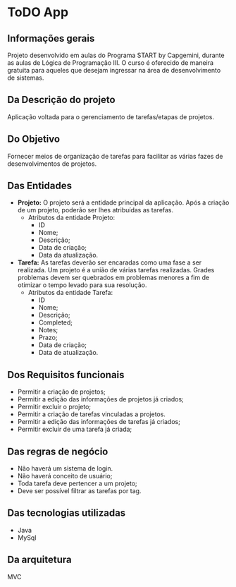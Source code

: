 # ToDO App

## Informações gerais

Projeto desenvolvido em aulas do Programa START by Capgemini, durante as aulas de Lógica de Programação III. O curso é oferecido de maneira gratuita para aqueles que desejam ingressar na área de desenvolvimento de sistemas. 

## Da Descrição do projeto

Aplicação voltada para o gerenciamento de tarefas/etapas de projetos.

## Do Objetivo

Fornecer meios de organização de tarefas para facilitar as várias fazes de desenvolvimentos de projetos.

## Das Entidades

* **Projeto:** O projeto será a entidade principal da aplicação. Após a criação de um projeto, poderão ser lhes atribuídas as tarefas.
  * Atributos da entidade Projeto:
    * ID
    * Nome;
    * Descrição;
    * Data de criação;
    * Data da atualização.
* **Tarefa:** As tarefas deverão ser encaradas como uma fase a ser realizada. Um projeto é a união de várias tarefas realizadas. Grades problemas devem ser quebrados em problemas menores a fim de otimizar o tempo levado para sua resolução.
  * Atributos da entidade Tarefa:
    * ID
    * Nome;
    * Descrição;
    * Completed;
    * Notes;
    * Prazo;
    * Data de criação;
    * Data de atualização.

## Dos Requisitos funcionais

* Permitir a criação de projetos;
* Permitir a edição das informações de projetos já criados;
* Permitir excluir o projeto;
* Permitir a criação de tarefas vinculadas a projetos.
* Permitir a edição das informações de tarefas já criados;
* Permitir excluir de uma tarefa já criada;

## Das regras de negócio

* Não haverá um sistema de login.
* Não haverá conceito de usuário;
* Toda tarefa deve pertencer a um projeto;
* Deve ser possível filtrar as tarefas por tag.

## Das tecnologias utilizadas

* Java
* MySql

## Da arquitetura

MVC
